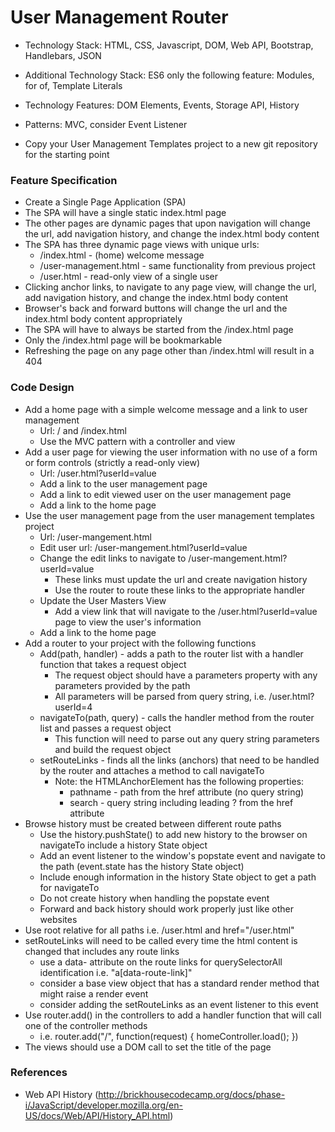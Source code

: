 # User Management Router

* Technology Stack: HTML, CSS, Javascript, DOM, Web API, Bootstrap, Handlebars, JSON
* Additional Technology Stack: ES6 only the following feature: Modules, for of, Template Literals
* Technology Features: DOM Elements, Events, Storage API, History
* Patterns: MVC, consider Event Listener

* Copy your User Management Templates project to a new git repository for the starting point

### Feature Specification

* Create a Single Page Application (SPA)
* The SPA will have a single static index.html page
* The other pages are dynamic pages that upon navigation will change the url, add navigation history, and change the index.html body content
* The SPA has three dynamic page views with unique urls:
	* /index.html - (home) welcome message
	* /user-management.html - same functionality from previous project
	* /user.html - read-only view of a single user
* Clicking anchor links, to navigate to any page view, will change the url, add navigation history, and change the index.html body content
* Browser's back and forward buttons will change the url and the index.html body content appropriately
* The SPA will have to always be started from the /index.html page
* Only the /index.html page will be bookmarkable
* Refreshing the page on any page other than /index.html will result in a 404

### Code Design

* Add a home page with a simple welcome message and a link to user management
	* Url: / and /index.html
	* Use the MVC pattern with a controller and view
* Add a user page for viewing the user information with no use of a form or form controls (strictly a read-only view)
	* Url: /user.html?userId=value
	* Add a link to the user management page
	* Add a link to edit viewed user on the user management page
	* Add a link to the home page
* Use the user management page from the user management templates project
	* Url: /user-mangement.html
	* Edit user url: /user-mangement.html?userId=value
	* Change the edit links to navigate to /user-mangement.html?userId=value
		* These links must update the url and create navigation history
		* Use the router to route these links to the appropriate handler
	* Update the User Masters View
		* Add a view link that will navigate to the /user.html?userId=value page to view the user's information
	* Add a link to the home page
* Add a router to your project with the following functions
	* Add(path, handler) - adds a path to the router list with a handler function that takes a request object
		* The request object should have a parameters property with any parameters provided by the path
		* All parameters will be parsed from query string, i.e. /user.html?userId=4
	* navigateTo(path, query) - calls the handler method from the router list and passes a request object
		* This function will need to parse out any query string parameters and build the request object
	* setRouteLinks - finds all the links (anchors) that need to be handled by the router and attaches a method to call navigateTo
		* Note: the HTMLAnchorElement has the following properties:
			* pathname - path from the href attribute (no query string)
			* search - query string including leading ? from the href attribute
* Browse history must be created between different route paths
	* Use the history.pushState() to add new history to the browser on navigateTo include a history State object
	* Add an event listener to the window's popstate event and navigate to the path (event.state has the history State object)
	* Include enough information in the history State object to get a path for navigateTo
	* Do not create history when handling the popstate event
	* Forward and back history should work properly just like other websites
* Use root relative for all paths i.e. /user.html and href="/user.html"
* setRouteLinks will need to be called every time the html content is changed that includes any route links
	* use a data- attribute on the route links for querySelectorAll identification i.e. "a[data-route-link]"
	* consider a base view object that has a standard render method that might raise a render event
	* consider adding the setRouteLinks as an event listener to this event
* Use router.add() in the controllers to add a handler function that will call one of the controller methods
	* i.e. router.add("/", function(request) { homeController.load(); })
* The views should use a DOM call to set the title of the page

### References

* Web API History (http://brickhousecodecamp.org/docs/phase-i/JavaScript/developer.mozilla.org/en-US/docs/Web/API/History_API.html)